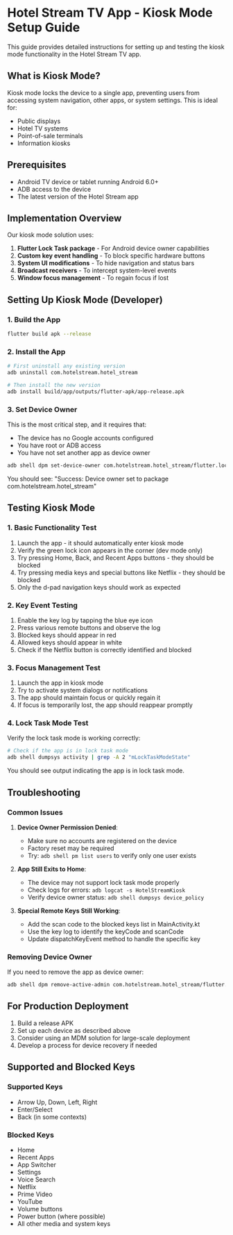# Hotel Stream TV App - Kiosk Mode Setup Guide

This guide provides detailed instructions for setting up and testing the kiosk mode functionality in the Hotel Stream TV app.

## What is Kiosk Mode?

Kiosk mode locks the device to a single app, preventing users from accessing system navigation, other apps, or system settings. This is ideal for:
- Public displays
- Hotel TV systems
- Point-of-sale terminals
- Information kiosks

## Prerequisites

- Android TV device or tablet running Android 6.0+
- ADB access to the device
- The latest version of the Hotel Stream app

## Implementation Overview

Our kiosk mode solution uses:
1. **Flutter Lock Task package** - For Android device owner capabilities
2. **Custom key event handling** - To block specific hardware buttons
3. **System UI modifications** - To hide navigation and status bars
4. **Broadcast receivers** - To intercept system-level events
5. **Window focus management** - To regain focus if lost

## Setting Up Kiosk Mode (Developer)

### 1. Build the App

```bash
flutter build apk --release
```

### 2. Install the App

```bash
# First uninstall any existing version
adb uninstall com.hotelstream.hotel_stream

# Then install the new version
adb install build/app/outputs/flutter-apk/app-release.apk
```

### 3. Set Device Owner

This is the most critical step, and it requires that:
- The device has no Google accounts configured
- You have root or ADB access
- You have not set another app as device owner

```bash
adb shell dpm set-device-owner com.hotelstream.hotel_stream/flutter.lock.task.flutter_lock_task.DeviceAdmin
```

You should see: "Success: Device owner set to package com.hotelstream.hotel_stream"

## Testing Kiosk Mode

### 1. Basic Functionality Test

1. Launch the app - it should automatically enter kiosk mode
2. Verify the green lock icon appears in the corner (dev mode only)
3. Try pressing Home, Back, and Recent Apps buttons - they should be blocked
4. Try pressing media keys and special buttons like Netflix - they should be blocked
5. Only the d-pad navigation keys should work as expected

### 2. Key Event Testing

1. Enable the key log by tapping the blue eye icon
2. Press various remote buttons and observe the log
3. Blocked keys should appear in red
4. Allowed keys should appear in white
5. Check if the Netflix button is correctly identified and blocked

### 3. Focus Management Test

1. Launch the app in kiosk mode
2. Try to activate system dialogs or notifications
3. The app should maintain focus or quickly regain it
4. If focus is temporarily lost, the app should reappear promptly

### 4. Lock Task Mode Test

Verify the lock task mode is working correctly:

```bash
# Check if the app is in lock task mode
adb shell dumpsys activity | grep -A 2 "mLockTaskModeState"
```

You should see output indicating the app is in lock task mode.

## Troubleshooting

### Common Issues

1. **Device Owner Permission Denied**:
   - Make sure no accounts are registered on the device
   - Factory reset may be required
   - Try: `adb shell pm list users` to verify only one user exists

2. **App Still Exits to Home**:
   - The device may not support lock task mode properly
   - Check logs for errors: `adb logcat -s HotelStreamKiosk`
   - Verify device owner status: `adb shell dumpsys device_policy`

3. **Special Remote Keys Still Working**:
   - Add the scan code to the blocked keys list in MainActivity.kt
   - Use the key log to identify the keyCode and scanCode
   - Update dispatchKeyEvent method to handle the specific key

### Removing Device Owner

If you need to remove the app as device owner:

```bash
adb shell dpm remove-active-admin com.hotelstream.hotel_stream/flutter.lock.task.flutter_lock_task.DeviceAdmin
```

## For Production Deployment

1. Build a release APK 
2. Set up each device as described above
3. Consider using an MDM solution for large-scale deployment
4. Develop a process for device recovery if needed

## Supported and Blocked Keys

### Supported Keys
- Arrow Up, Down, Left, Right
- Enter/Select
- Back (in some contexts)

### Blocked Keys
- Home
- Recent Apps
- App Switcher
- Settings
- Voice Search
- Netflix
- Prime Video
- YouTube
- Volume buttons
- Power button (where possible)
- All other media and system keys 